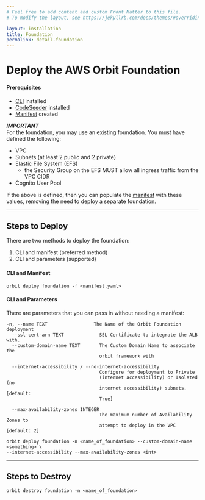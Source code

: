 ```yaml
---
# Feel free to add content and custom Front Matter to this file.
# To modify the layout, see https://jekyllrb.com/docs/themes/#overriding-theme-defaults

layout: installation
title: Foundation
permalink: detail-foundation
---
```



# Deploy the AWS Orbit Foundation
#### Prerequisites
- [CLI](detail-cli) installed
- [CodeSeeder](detail-codeseeder) installed
- [Manifest](detail-manifest) created

**_IMPORTANT_**
<br>
For the foundation, you may use an existing foundation. You must have defined the following:
- VPC
- Subnets (at least 2 public and 2 private)
- Elastic File System (EFS)
  - the Security Group on the EFS MUST allow all ingress traffic from the VPC CIDR
- Cognito User Pool

If the above is defined, then you can populate the [manifest](orbit-manifest-guide) with these values, removing the need to deploy a separate foundation.

----
## **Steps to Deploy**
There are two methods to deploy the foundation:
1. CLI and manifest (preferred method)
2. CLI and parameters (supported)

#### CLI and Manifest
```
orbit deploy foundation -f <manifest.yaml>
```
#### CLI and Parameters
There are parameters that you can pass in without needing a manifest:
```
-n, --name TEXT                 The Name of the Orbit Foundation deployment
  --ssl-cert-arn TEXT             SSL Certificate to integrate the ALB with.
  --custom-domain-name TEXT       The Custom Domain Name to associate the
                                  orbit framework with

  --internet-accessibility / --no-internet-accessibility
                                  Configure for deployment to Private
                                  (internet accessibility) or Isolated (no
                                  internet accessibility) subnets.  [default:
                                  True]

  --max-availability-zones INTEGER
                                  The maximum number of Availability Zones to
                                  attempt to deploy in the VPC  [default: 2]
```                                  


```
orbit deploy foundation -n <name_of_foundation> --custom-domain-name <something> \
--internet-accessibility --max-availability-zones <int>
```

----
## **Steps to Destroy**
```
orbit destroy foundation -n <name_of_foundation>
```
